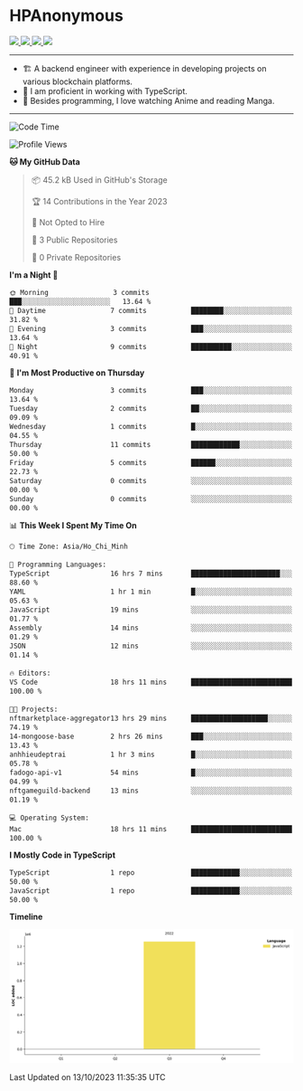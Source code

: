 # HPAnonymous
<p>
  <a href="https://twitter.com/HoratioPham98">
    <img src="https://img.shields.io/badge/-Twitter-1ca0f1?style=flat-square&labelColor=1ca0f1&logo=twitter&logoColor=white&link=https://twitter.com/HoratioPham98">
   <a/>
  <a href="https://stackoverflow.com/users/20403779/illuminati">
    <img src="https://img.shields.io/badge/-StackOverflow-f48024?style=flat-square&labelColor=f48024&logo=stackoverflow&logoColor=white&link=https://stackoverflow.com/users/20403779/illuminati">
   <a/>
  <a href="https://www.linkedin.com/in/hieuphamuit/">
    <img src="https://img.shields.io/badge/-LinkedIn-blue?style=flat-square&logo=Linkedin&logoColor=white&link=https://www.linkedin.com/in/hieuphamuit/">
  <a/>
   <a href="mailto:phamngochieuuit@gmail.com">
    <img src="https://img.shields.io/badge/-Email-c14438?style=flat-square&logo=Gmail&logoColor=white&link=mailto:phamngochieuuit@gmail.com">
   <a/>
</p>

---

- 🏗️ A backend engineer with experience in developing projects on various blockchain platforms.
- 🌊 I am proficient in working with TypeScript.
- 🍣 Besides programming, I love watching Anime and reading Manga.
<!-- - ⚡ I mostly write JavaScript for dev and C++ for competitive programming (not active now). -->

---

<!--START_SECTION:waka-->
![Code Time](http://img.shields.io/badge/Code%20Time-22%20hrs%2019%20mins-blue)

![Profile Views](http://img.shields.io/badge/Profile%20Views-316-blue)

**🐱 My GitHub Data** 

> 📦 45.2 kB Used in GitHub's Storage 
 > 
> 🏆 14 Contributions in the Year 2023
 > 
> 🚫 Not Opted to Hire
 > 
> 📜 3 Public Repositories 
 > 
> 🔑 0 Private Repositories 
 > 
**I'm a Night 🦉** 

```text
🌞 Morning                3 commits           ███░░░░░░░░░░░░░░░░░░░░░░   13.64 % 
🌆 Daytime                7 commits           ████████░░░░░░░░░░░░░░░░░   31.82 % 
🌃 Evening                3 commits           ███░░░░░░░░░░░░░░░░░░░░░░   13.64 % 
🌙 Night                  9 commits           ██████████░░░░░░░░░░░░░░░   40.91 % 
```
📅 **I'm Most Productive on Thursday** 

```text
Monday                   3 commits           ███░░░░░░░░░░░░░░░░░░░░░░   13.64 % 
Tuesday                  2 commits           ██░░░░░░░░░░░░░░░░░░░░░░░   09.09 % 
Wednesday                1 commits           █░░░░░░░░░░░░░░░░░░░░░░░░   04.55 % 
Thursday                 11 commits          ████████████░░░░░░░░░░░░░   50.00 % 
Friday                   5 commits           ██████░░░░░░░░░░░░░░░░░░░   22.73 % 
Saturday                 0 commits           ░░░░░░░░░░░░░░░░░░░░░░░░░   00.00 % 
Sunday                   0 commits           ░░░░░░░░░░░░░░░░░░░░░░░░░   00.00 % 
```


📊 **This Week I Spent My Time On** 

```text
🕑︎ Time Zone: Asia/Ho_Chi_Minh

💬 Programming Languages: 
TypeScript               16 hrs 7 mins       ██████████████████████░░░   88.60 % 
YAML                     1 hr 1 min          █░░░░░░░░░░░░░░░░░░░░░░░░   05.63 % 
JavaScript               19 mins             ░░░░░░░░░░░░░░░░░░░░░░░░░   01.77 % 
Assembly                 14 mins             ░░░░░░░░░░░░░░░░░░░░░░░░░   01.29 % 
JSON                     12 mins             ░░░░░░░░░░░░░░░░░░░░░░░░░   01.14 % 

🔥 Editors: 
VS Code                  18 hrs 11 mins      █████████████████████████   100.00 % 

🐱‍💻 Projects: 
nftmarketplace-aggregator13 hrs 29 mins      ███████████████████░░░░░░   74.19 % 
14-mongoose-base         2 hrs 26 mins       ███░░░░░░░░░░░░░░░░░░░░░░   13.43 % 
anhhieudeptrai           1 hr 3 mins         █░░░░░░░░░░░░░░░░░░░░░░░░   05.78 % 
fadogo-api-v1            54 mins             █░░░░░░░░░░░░░░░░░░░░░░░░   04.99 % 
nftgameguild-backend     13 mins             ░░░░░░░░░░░░░░░░░░░░░░░░░   01.19 % 

💻 Operating System: 
Mac                      18 hrs 11 mins      █████████████████████████   100.00 % 
```

**I Mostly Code in TypeScript** 

```text
TypeScript               1 repo              ████████████░░░░░░░░░░░░░   50.00 % 
JavaScript               1 repo              ████████████░░░░░░░░░░░░░   50.00 % 
```



**Timeline**

![Lines of Code chart](https://raw.githubusercontent.com/HPAnonymous/HPAnonymous/main/assets/bar_graph.png)


 Last Updated on 13/10/2023 11:35:35 UTC
<!--END_SECTION:waka-->
